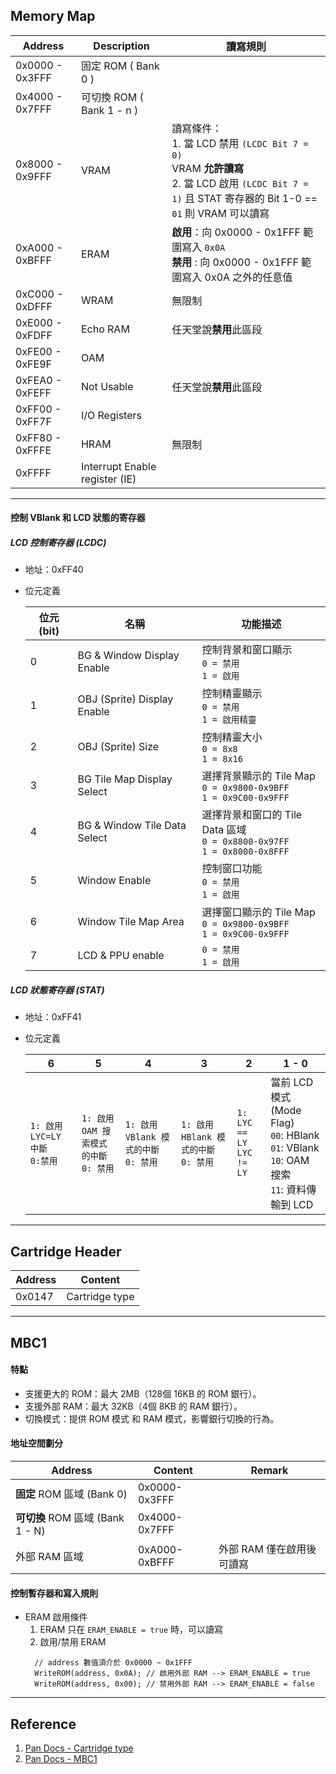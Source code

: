 ## Memory Map
| Address | Description | 讀寫規則 |
|---|---|---|
| 0x0000 - 0x3FFF | 固定 ROM ( Bank 0 ) |
| 0x4000 - 0x7FFF | 可切換 ROM ( Bank 1 - n ) |
| 0x8000 - 0x9FFF | VRAM | 讀寫條件：<br> 1. 當 LCD 禁用 `(LCDC Bit 7 = 0)` <br>VRAM **允許讀寫**<br>2. 當 LCD 啟用 `(LCDC Bit 7 = 1)` 且 STAT 寄存器的 Bit 1-0 == `01` 則 VRAM 可以讀寫
| 0xA000 - 0xBFFF | ERAM | **啟用**：向 0x0000 - 0x1FFF 範圍寫入 `0x0A`<br> **禁用** : 向 0x0000 - 0x1FFF 範圍寫入 0x0A 之外的任意值  |
| 0xC000 - 0xDFFF | WRAM | 無限制 |
| 0xE000 - 0xFDFF | Echo RAM | 任天堂說**禁用**此區段 |
| 0xFE00 - 0xFE9F | OAM |
| 0xFEA0 - 0xFEFF | Not Usable | 任天堂說**禁用**此區段 |
| 0xFF00 - 0xFF7F | I/O Registers |
| 0xFF80 - 0xFFFE | HRAM | 無限制 |
| 0xFFFF | Interrupt Enable register (IE) |

---

#### 控制 VBlank 和 LCD 狀態的寄存器

##### LCD 控制寄存器 (LCDC)  
- 地址：0xFF40
- 位元定義  

  | 位元 (bit) | 名稱 | 功能描述 |
  |---|---|---|
  | 0 | BG & Window Display Enable | 控制背景和窗口顯示<br>`0 = 禁用`<br>`1 = 啟用` |
  | 1 | OBJ (Sprite) Display Enable | 控制精靈顯示<br>`0 = 禁用`<br>`1 = 啟用精靈` |
  | 2 | OBJ (Sprite) Size | 控制精靈大小<br>`0 = 8x8`<br>`1 = 8x16` |
  | 3 | BG Tile Map Display Select | 選擇背景顯示的 Tile Map<br>`0 = 0x9800-0x9BFF`<br>`1 = 0x9C00-0x9FFF` |
  | 4 | BG & Window Tile Data Select | 選擇背景和窗口的 Tile Data 區域<br>`0 = 0x8800-0x97FF`<br>`1 = 0x8000-0x8FFF`|
  | 5 | Window Enable | 控制窗口功能<br>`0 = 禁用`<br>`1 = 啟用`|
  | 6 | Window Tile Map Area | 選擇窗口顯示的 Tile Map<br>`0 = 0x9800-0x9BFF`<br>`1 = 0x9C00-0x9FFF`|
  | 7 | LCD & PPU enable | `0 = 禁用` <br>`1 = 啟用`  |

##### LCD 狀態寄存器 (STAT)
- 地址：0xFF41
- 位元定義  

  | 6 | 5 | 4 | 3 | 2 | 1 - 0 |
  |---|---|---|---|---|---|
  |`1: 啟用 LYC=LY 中斷`<br>`0:禁用`|`1: 啟用 OAM 搜索模式的中斷`<br>`0: 禁用`|`1: 啟用 VBlank 模式的中斷`<br>`0: 禁用`|`1: 啟用 HBlank 模式的中斷`<br>`0: 禁用`|`1: LYC == LY` <br>`LYC != LY`|當前 LCD 模式 (Mode Flag)<br>`00`: HBlank<br>`01`: VBlank<br>`10`: OAM 搜索<br>`11`: 資料傳輸到 LCD
---


## Cartridge Header
| Address | Content |
|---|---|
|0x0147|Cartridge type|

---

## MBC1

#### 特點
- 支援更大的 ROM：最大 2MB（128個 16KB 的 ROM 銀行）。
- 支援外部 RAM：最大 32KB（4個 8KB 的 RAM 銀行）。
- 切換模式：提供 ROM 模式 和 RAM 模式，影響銀行切換的行為。

#### 地址空間劃分
| Address | Content | Remark |
|---|---|---|
|**固定** ROM 區域 (Bank 0)|0x0000-0x3FFF|
|**可切換** ROM 區域 (Bank 1 - N)|0x4000-0x7FFF|
|外部 RAM 區域|0xA000-0xBFFF|外部 RAM 僅在啟用後可讀寫|



#### 控制暫存器和寫入規則
- ERAM 啟用條件  
  1. ERAM 只在 `ERAM_ENABLE = true` 時，可以讀寫
  2. 啟用/禁用 ERAM
  ```CSharp
    // address 數值須介於 0x0000 ~ 0x1FFF
    WriteROM(address, 0x0A); // 啟用外部 RAM --> ERAM_ENABLE = true
    WriteROM(address, 0x00); // 禁用外部 RAM --> ERAM_ENABLE = false
  ```

---
## Reference 
1. [Pan Docs - Cartridge type](https://gbdev.io/pandocs/The_Cartridge_Header.html#0147--cartridge-type)
2. [Pan Docs - MBC1](https://gbdev.io/pandocs/MBC1.html#mbc1)
